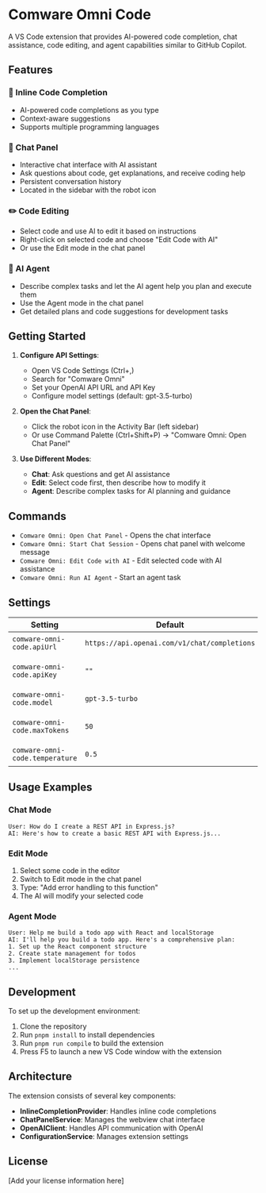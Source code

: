 # Comware Omni Code

A VS Code extension that provides AI-powered code completion, chat assistance, code editing, and agent capabilities similar to GitHub Copilot.

## Features

### 🤖 Inline Code Completion
- AI-powered code completions as you type
- Context-aware suggestions
- Supports multiple programming languages

### 💬 Chat Panel
- Interactive chat interface with AI assistant
- Ask questions about code, get explanations, and receive coding help
- Persistent conversation history
- Located in the sidebar with the robot icon

### ✏️ Code Editing
- Select code and use AI to edit it based on instructions
- Right-click on selected code and choose "Edit Code with AI"
- Or use the Edit mode in the chat panel

### 🎯 AI Agent
- Describe complex tasks and let the AI agent help you plan and execute them
- Use the Agent mode in the chat panel
- Get detailed plans and code suggestions for development tasks

## Getting Started

1. **Configure API Settings**: 
   - Open VS Code Settings (Ctrl+,)
   - Search for "Comware Omni"
   - Set your OpenAI API URL and API Key
   - Configure model settings (default: gpt-3.5-turbo)

2. **Open the Chat Panel**:
   - Click the robot icon in the Activity Bar (left sidebar)
   - Or use Command Palette (Ctrl+Shift+P) → "Comware Omni: Open Chat Panel"

3. **Use Different Modes**:
   - **Chat**: Ask questions and get AI assistance
   - **Edit**: Select code first, then describe how to modify it
   - **Agent**: Describe complex tasks for AI planning and guidance

## Commands

- `Comware Omni: Open Chat Panel` - Opens the chat interface
- `Comware Omni: Start Chat Session` - Opens chat panel with welcome message
- `Comware Omni: Edit Code with AI` - Edit selected code with AI assistance
- `Comware Omni: Run AI Agent` - Start an agent task

## Settings

| Setting | Default | Description |
|---------|---------|-------------|
| `comware-omni-code.apiUrl` | `https://api.openai.com/v1/chat/completions` | OpenAI API endpoint |
| `comware-omni-code.apiKey` | `""` | Your OpenAI API key |
| `comware-omni-code.model` | `gpt-3.5-turbo` | AI model to use |
| `comware-omni-code.maxTokens` | `50` | Maximum tokens for completions |
| `comware-omni-code.temperature` | `0.5` | Sampling temperature |

## Usage Examples

### Chat Mode
```
User: How do I create a REST API in Express.js?
AI: Here's how to create a basic REST API with Express.js...
```

### Edit Mode
1. Select some code in the editor
2. Switch to Edit mode in the chat panel
3. Type: "Add error handling to this function"
4. The AI will modify your selected code

### Agent Mode
```
User: Help me build a todo app with React and localStorage
AI: I'll help you build a todo app. Here's a comprehensive plan:
1. Set up the React component structure
2. Create state management for todos
3. Implement localStorage persistence
...
```

## Development

To set up the development environment:

1. Clone the repository
2. Run `pnpm install` to install dependencies
3. Run `pnpm run compile` to build the extension
4. Press F5 to launch a new VS Code window with the extension

## Architecture

The extension consists of several key components:

- **InlineCompletionProvider**: Handles inline code completions
- **ChatPanelService**: Manages the webview chat interface
- **OpenAIClient**: Handles API communication with OpenAI
- **ConfigurationService**: Manages extension settings

## License

[Add your license information here]
